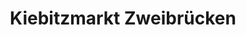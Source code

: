 ---
title: "Kiebitzmarkt Zweibrücken"
url: /zweibruecken/kiebitzmarkt-zweibruecken/
shop: Landwirtschaftlich
---